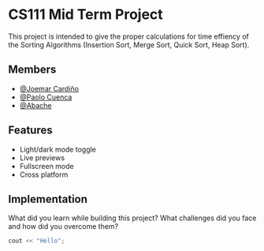 # CS111 Mid Term Project
This project is intended to give the proper calculations for time effiency of the Sorting Algorithms (Insertion Sort, Merge Sort, Quick Sort, Heap Sort).

## Members
- [@Joemar Cardiño](https://github.com/joemar25)
- [@Paolo Cuenca](https://github.com/)
- [@Abache](https://github.com/)

## Features
- Light/dark mode toggle
- Live previews
- Fullscreen mode
- Cross platform


## Implementation
What did you learn while building this project? What challenges did you face and how did you overcome them?

```c++
cout << "Hello";
```

